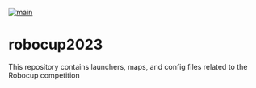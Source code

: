 [![main](https://github.com/gentlebots/robocup2023/actions/workflows/main.yaml/badge.svg)](https://github.com/gentlebots/robocup2023/actions/workflows/main.yaml)
# robocup2023
This repository contains launchers, maps, and config files related to the Robocup competition
